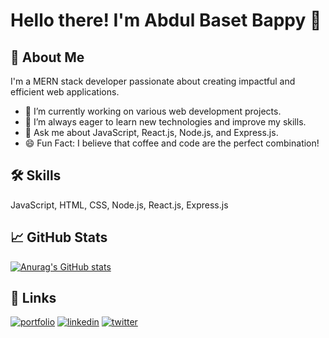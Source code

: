 # Hello there! I'm Abdul Baset Bappy 👋

## 🚀 About Me
I'm a MERN stack developer passionate about creating impactful and efficient web applications.

- 🔭 I’m currently working on various web development projects.
- 🌱 I’m always eager to learn new technologies and improve my skills.
- 💬 Ask me about JavaScript, React.js, Node.js, and Express.js.
- 😄 Fun Fact: I believe that coffee and code are the perfect combination!

## 🛠 Skills
JavaScript, HTML, CSS, Node.js, React.js, Express.js

## 📈 GitHub Stats

[![Anurag's GitHub stats](https://github-readme-stats.vercel.app/api?username=YOUR_GITHUB_USERNAME&show_icons=true)](https://github.com/YOUR_GITHUB_USERNAME)

## 🔗 Links
[![portfolio](https://img.shields.io/badge/My_Portfolio-000?style=for-the-badge&logo=ko-fi&logoColor=white)](YOUR_PORTFOLIO_URL)
[![linkedin](https://img.shields.io/badge/LinkedIn-0077B5?style=for-the-badge&logo=linkedin&logoColor=white)](YOUR_LINKEDIN_PROFILE)
[![twitter](https://img.shields.io/badge/Twitter-1DA1F2?style=for-the-badge&logo=twitter&logoColor=white)](YOUR_TWITTER_PROFILE)

